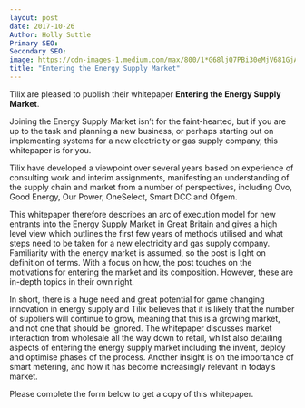 ```yaml
---
layout: post
date: 2017-10-26
Author: Holly Suttle  
Primary SEO:  
Secondary SEO:
image: https://cdn-images-1.medium.com/max/800/1*G68ljQ7PBi30eMjV681GjA.png    
title: "Entering the Energy Supply Market"
---
```

Tilix are pleased to publish their whitepaper **Entering the Energy Supply Market**.

Joining the Energy Supply Market isn’t for the faint-hearted, but if you are up to the task and planning a new business, or perhaps starting out on implementing systems for a new electricity or gas supply company, this whitepaper is for you. 

Tilix have developed a viewpoint over several years based on experience of consulting work and interim assignments, manifesting an understanding of the supply chain and market from a number of perspectives, including Ovo, Good Energy, Our Power, OneSelect, Smart DCC and Ofgem. 

This whitepaper therefore describes an arc of execution model for new entrants into the Energy Supply Market in Great Britain and gives a high level view which outlines the first few years of methods utilised and what steps need to be taken for a new electricity and gas supply company. Familiarity with the energy market is assumed, so the post is light on definition of terms. With a focus on how, the post touches on the motivations for entering the market and its composition. However, these are in-depth topics in their own right. 

In short, there is a huge need and great potential for game changing innovation in energy supply and Tilix believes that it is likely that the number of suppliers will continue to grow, meaning that this is a growing market, and not one that should be ignored. The whitepaper discusses market interaction from wholesale all the way down to retail, whilst also detailing aspects of entering the energy supply market including the invent, deploy and optimise phases of the process. Another insight is on the importance of smart metering, and how it has become increasingly relevant in today’s market. 
 
Please complete the form below to get a copy of this whitepaper.